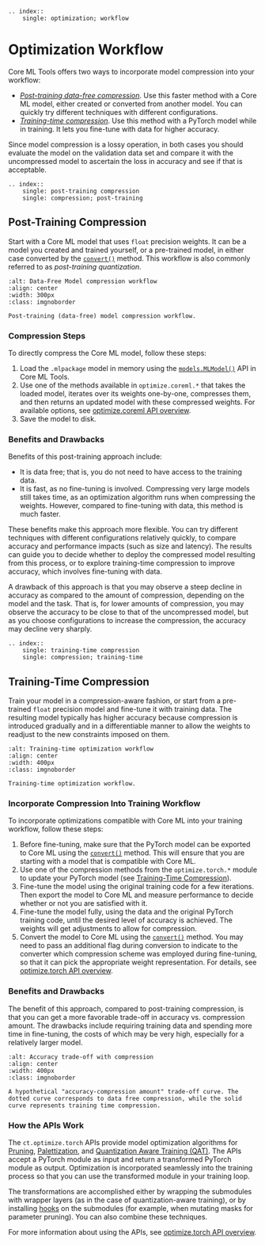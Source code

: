 ```{eval-rst}
.. index:: 
    single: optimization; workflow
```

# Optimization Workflow

Core ML Tools offers two ways to incorporate model compression into your workflow:

- [_Post-training data-free compression_](optimization-workflow.md#post-training-compression). Use this faster method with a Core ML model, either created or converted from another model. You can quickly try different techniques with different configurations.
- [_Training-time compression_](optimization-workflow.md#training-time-compression). Use this method with a PyTorch model while in training. It lets you fine-tune with data for higher accuracy.

Since model compression is a lossy operation, in both cases you should evaluate the model on the validation data set and compare it with the uncompressed model to ascertain the loss in accuracy and see if that is acceptable. 

```{eval-rst}
.. index:: 
    single: post-training compression
    single: compression; post-training
```

## Post-Training Compression

Start with a Core ML model that uses `float` precision weights. It can be a model you created and trained yourself, or a pre-trained model, in either case converted by the [`convert()`](https://apple.github.io/coremltools/source/coremltools.converters.convert.html#module-coremltools.converters._converters_entry) method. This workflow is also commonly referred to as  _post-training quantization_.

```{figure} images/compress_coreml_models.jpg
:alt: Data-Free Model compression workflow
:align: center
:width: 300px
:class: imgnoborder

Post-training (data-free) model compression workflow.
```

### Compression Steps

To directly compress the Core ML model, follow these steps: 

1. Load the `.mlpackage` model in memory using the [`models.MLModel()`](https://apple.github.io/coremltools/source/coremltools.models.html#module-coremltools.models.model) API in Core ML Tools.
2. Use one of the methods available in `optimize.coreml.*` that takes the loaded model, iterates over its weights one-by-one, compresses them, and then returns an updated model with these compressed weights. For available options, see [optimize.coreml API overview](optimizecoreml-api-overview).
3. Save the model to disk.

### Benefits and Drawbacks

Benefits of this post-training approach include:

- It is data free; that is, you do not need to have access to the training data.
- It is fast, as no fine-tuning is involved. Compressing very large models still takes time, as an optimization algorithm runs when compressing the weights. However, compared to fine-tuning with data, this method is much faster.

These benefits make this approach more flexible. You can try different techniques with different configurations relatively quickly, to compare accuracy and performance impacts (such as size and latency). The results can guide you to decide whether to deploy the compressed model resulting from this process, or to explore training-time compression to improve accuracy, which involves fine-tuning with data.

A drawback of this approach is that you may observe a steep decline in accuracy as compared to the amount of compression, depending on the model and the task. That is, for lower amounts of compression, you may observe the accuracy to be close to that of the uncompressed model, but as you choose configurations to increase the compression, the accuracy may decline very sharply.

```{eval-rst}
.. index:: 
    single: training-time compression
    single: compression; training-time
```

## Training-Time Compression

Train your model in a compression-aware fashion, or start from a pre-trained `float` precision model  and fine-tune it with training data. The resulting model typically has higher accuracy because compression is introduced gradually and in a differentiable manner to allow the weights to readjust to the new constraints imposed on them. 

```{figure} images/in-training-optimize-workflow.png
:alt: Training-time optimization workflow
:align: center
:width: 400px
:class: imgnoborder

Training-time optimization workflow.
```


### Incorporate Compression Into Training Workflow

To incorporate optimizations compatible with Core ML into your training workflow, follow these steps: 

1. Before fine-tuning, make sure that the PyTorch model can be exported to Core ML using the [`convert()`](https://apple.github.io/coremltools/source/coremltools.converters.convert.html#module-coremltools.converters._converters_entry) method. This will ensure that you are starting with a model that is compatible with Core ML. 
2. Use one of the compression methods from the `optimize.torch.*` module to update your PyTorch model (see [Training-Time Compression](https://apple.github.io/coremltools/source/coremltools.optimize.html#training-time-compression)).
3. Fine-tune the model using the original training code for a few iterations. Then export the model to Core ML and measure performance to decide whether or not you are satisfied with it. 
4. Fine-tune the model fully, using the data and the original PyTorch training code, until the desired level of accuracy is achieved. The weights will get adjustments to allow for compression.
5. Convert the model to Core ML using the [`convert()`](https://apple.github.io/coremltools/source/coremltools.converters.convert.html#module-coremltools.converters._converters_entry) method. You may need to pass an additional flag during conversion to indicate to the converter which compression scheme was employed during fine-tuning, so that it can pick the appropriate weight representation. For details, see [optimize.torch API overview](optimizetorch-api-overview).

### Benefits and Drawbacks

The benefit of this approach, compared to post-training compression, is that you can get a more favorable trade-off in accuracy vs. compression amount. The drawbacks include requiring training data and spending more time in fine-tuning, the costs of which may be very high, especially for a relatively larger model. 



```{figure} images/trade-off_curve.jpg
:alt: Accuracy trade-off with compression
:align: center
:width: 400px
:class: imgnoborder

A hypothetical "accuracy-compression amount" trade-off curve. The dotted curve corresponds to data free compression, while the solid curve represents training time compression.
```


### How the APIs Work

The `ct.optimize.torch` APIs provide model optimization algorithms for [Pruning](pruning), [Palettization](palettization), and [Quantization Aware Training (QAT)](quantization-aware-training). The APIs accept a PyTorch module as input and return a transformed PyTorch module as output. Optimization is incorporated seamlessly into the training process so that you can use the transformed module in your training loop.

The transformations are accomplished either by wrapping the submodules with wrapper layers (as in the case of quantization-aware training), or by installing [hooks](https://pytorch.org/tutorials/beginner/former_torchies/nnft_tutorial.html#forward-and-backward-function-hooks) on the submodules (for example, when mutating masks for parameter pruning). You can also combine these techniques.

For more information about using the APIs, see [optimize.torch API overview](optimizetorch-api-overview).



